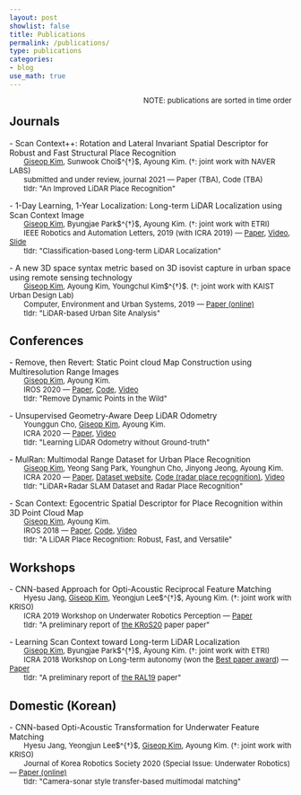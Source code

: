 ```yaml
---
layout: post
showlist: false 
title: Publications
permalink: /publications/
type: publications
categories:
- blog
use_math: true
---
```


<p style="margin-top:-15px"> </p>
<p style="font-size:13px; float:right;">
    NOTE: publications are sorted in time order 
</p>

<br>

## Journals 

<p id="j20sc2"> </p>
- Scan Context++: Rotation and Lateral Invariant Spatial Descriptor for Robust and Fast Structural Place Recognition
<p style="margin-top:-15px"> </p>
<p style="font-size:13px;">
&nbsp;&nbsp;&nbsp;&nbsp;&nbsp;&nbsp; <u>Giseop Kim</u>, Sunwook Choi$^{†}$, Ayoung Kim. (†: joint work with NAVER LABS)<br>
&nbsp;&nbsp;&nbsp;&nbsp;&nbsp;&nbsp; submitted and under review, journal 2021 — Paper (TBA), Code (TBA) <br>
&nbsp;&nbsp;&nbsp;&nbsp;&nbsp;&nbsp; tldr: "An Improved LiDAR Place Recognition"  <br>
</p>

<p id="ral19"> </p>
- 1-Day Learning, 1-Year Localization: Long-term LiDAR Localization using Scan Context Image
<p style="margin-top:-15px"> </p>
<p style="font-size:13px;">
&nbsp;&nbsp;&nbsp;&nbsp;&nbsp;&nbsp; <u>Giseop Kim</u>, Byungjae Park$^{†}$, Ayoung Kim. (†: joint work with ETRI)<br>
&nbsp;&nbsp;&nbsp;&nbsp;&nbsp;&nbsp; IEEE Robotics and Automation Letters, 2019 (with ICRA 2019) —  
    <a href="/publications/gkim-2019-ral.pdf" target="_blank"> Paper</a>,  
    <a href="https://www.youtube.com/watch?v=apmmduXTnaE" target="_blank"> Video</a>,
    <a href="https://www.dropbox.com/sh/pn01awfz7huys45/AABOEz3hJ2FLuhUkfjrsJs3Fa?dl=0" target="_blank"> Slide</a>
    <br>
&nbsp;&nbsp;&nbsp;&nbsp;&nbsp;&nbsp; tldr: "Classification-based Long-term LiDAR Localization"  <br>
</p>

<p id="ceus19"> </p>
- A new 3D space syntax metric based on 3D isovist capture in urban space using remote sensing technology
<p style="margin-top:-15px"> </p>
<p style="font-size:13px;">
&nbsp;&nbsp;&nbsp;&nbsp;&nbsp;&nbsp; <u>Giseop Kim</u>, Ayoung Kim, Youngchul Kim$^{†}$. (†: joint work with KAIST Urban Design Lab)<br>
&nbsp;&nbsp;&nbsp;&nbsp;&nbsp;&nbsp; Computer, Environment and Urban Systems, 2019 — <a href="https://www.sciencedirect.com/science/article/pii/S0198971518301881" target="_blank"> Paper (online)</a> <br>
&nbsp;&nbsp;&nbsp;&nbsp;&nbsp;&nbsp; tldr: "LiDAR-based Urban Site Analysis"  <br>
</p>



## Conferences  

<p id="iros20"> </p>
- Remove, then Revert: Static Point cloud Map Construction using Multiresolution Range Images
<p style="margin-top:-15px"> </p>
<p style="font-size:13px;" id="iros20">
&nbsp;&nbsp;&nbsp;&nbsp;&nbsp;&nbsp; <u>Giseop Kim</u>, Ayoung Kim. <br>
&nbsp;&nbsp;&nbsp;&nbsp;&nbsp;&nbsp; IROS 2020 —  
    <a href="/publications/gskim-2020-iros.pdf" target="_blank"> Paper</a>,  
    <a href="https://github.com/irapkaist/removert" target="_blank"> Code</a>,
    <a href="https://www.youtube.com/watch?v=M9PEGi5fAq8" target="_blank"> Video</a>
    <br>
&nbsp;&nbsp;&nbsp;&nbsp;&nbsp;&nbsp; tldr: "Remove Dynamic Points in the Wild"  <br>
</p>

<p id="icra20undeeplo"> </p>
- Unsupervised Geometry-Aware Deep LiDAR Odometry
<p style="margin-top:-15px"> </p>
<p style="font-size:13px;">
&nbsp;&nbsp;&nbsp;&nbsp;&nbsp;&nbsp; Younggun Cho, <u>Giseop Kim</u>, Ayoung Kim. <br>
&nbsp;&nbsp;&nbsp;&nbsp;&nbsp;&nbsp; ICRA 2020 —  
    <a href="/publications/ycho-2020-icra.pdf" target="_blank"> Paper</a>,  
    <a href="https://www.youtube.com/watch?v=-imRJXq6ZuE" target="_blank"> Video</a>
    <br>
&nbsp;&nbsp;&nbsp;&nbsp;&nbsp;&nbsp; tldr: "Learning LiDAR Odometry without Ground-truth"  <br>
</p>

<p id="icra20mulran"> </p>
- MulRan: Multimodal Range Dataset for Urban Place Recognition
<p style="margin-top:-15px"> </p>
<p style="font-size:13px;">
&nbsp;&nbsp;&nbsp;&nbsp;&nbsp;&nbsp; <u>Giseop Kim</u>, Yeong Sang Park, Younghun Cho, Jinyong Jeong, Ayoung Kim. <br>
&nbsp;&nbsp;&nbsp;&nbsp;&nbsp;&nbsp; ICRA 2020 —  
    <a href="/publications/gskim-2020-icra.pdf" target="_blank"> Paper</a>,  
    <a href="https://sites.google.com/view/mulran-pr/home" target="_blank"> Dataset website</a>,
    <a href="https://github.com/irapkaist/scancontext/tree/master/fast_evaluator_radar" target="_blank"> Code (radar place recognition)</a>,
    <a href="https://www.youtube.com/watch?v=qJi1KJmrM2U" target="_blank"> Video</a>
    <br>
&nbsp;&nbsp;&nbsp;&nbsp;&nbsp;&nbsp; tldr: "LiDAR+Radar SLAM Dataset and Radar Place Recognition"  <br>
</p>

<p id="icra18sc"> </p>
- Scan Context: Egocentric Spatial Descriptor for Place Recognition within 3D Point Cloud Map
<p style="margin-top:-15px"> </p>
<p style="font-size:13px;">
&nbsp;&nbsp;&nbsp;&nbsp;&nbsp;&nbsp; <u>Giseop Kim</u>, Ayoung Kim. <br>
&nbsp;&nbsp;&nbsp;&nbsp;&nbsp;&nbsp; IROS 2018 —  
    <a href="/publications/gkim-2018-iros.pdf" target="_blank"> Paper</a>,  
    <a href="https://github.com/irapkaist/scancontext" target="_blank"> Code</a>,
    <a href="https://www.youtube.com/watch?v=_etNafgQXoY" target="_blank"> Video</a>
    <br>
&nbsp;&nbsp;&nbsp;&nbsp;&nbsp;&nbsp; tldr: "A LiDAR Place Recognition: Robust, Fast, and Versatile"  <br>
</p>


## Workshops 

<p id="icra19wsjang"> </p>
- CNN-based Approach for Opti-Acoustic Reciprocal Feature Matching
<p style="margin-top:-15px"> </p>
<p style="font-size:13px;">
&nbsp;&nbsp;&nbsp;&nbsp;&nbsp;&nbsp; Hyesu Jang, <u>Giseop Kim</u>, Yeongjun Lee$^{†}$, Ayoung Kim. (†: joint work with KRISO)<br>
&nbsp;&nbsp;&nbsp;&nbsp;&nbsp;&nbsp; ICRA 2019 Workshop on Underwater Robotics Perception —  
    <a href="/publications/hsjang-2019-icra-ws.pdf" target="_blank"> Paper</a>
    <br>
&nbsp;&nbsp;&nbsp;&nbsp;&nbsp;&nbsp; tldr: "A preliminary report of <a href="#kros20">the KRoS20</a> paper paper"  <br>
</p>

<p id="icra18ws"> </p>
- Learning Scan Context toward Long-term LiDAR Localization
<p style="margin-top:-15px"> </p>
<p style="font-size:13px;">
&nbsp;&nbsp;&nbsp;&nbsp;&nbsp;&nbsp; <u>Giseop Kim</u>, Byungjae Park$^{†}$, Ayoung Kim. (†: joint work with ETRI)<br>
&nbsp;&nbsp;&nbsp;&nbsp;&nbsp;&nbsp; ICRA 2018 Workshop on Long-term autonomy  (won the <a href="https://blockchair.com/bitcoin/transaction/7d23c8a6b6ea6c4acc3d6625cfb0aa5d8b91e6ea873a551f306fe17cb1ffa144#o=1" target="_blank"> Best paper award</a>) —  
    <a href="/publications/gkim-2018-icraws.pdf" target="_blank"> Paper</a>
    <br>
&nbsp;&nbsp;&nbsp;&nbsp;&nbsp;&nbsp; tldr: "A preliminary report of <a href="#ral19">the RAL19</a> paper"  <br>
</p>


## Domestic (Korean)

<p id="kros20"> </p>
- CNN-based Opti-Acoustic Transformation for Underwater Feature Matching 
<p style="margin-top:-15px"> </p>
<p style="font-size:13px;">
&nbsp;&nbsp;&nbsp;&nbsp;&nbsp;&nbsp; Hyesu Jang, Yeongjun Lee$^{†}$, <u>Giseop Kim</u>, Ayoung Kim. (†: joint work with KRISO)<br>
&nbsp;&nbsp;&nbsp;&nbsp;&nbsp;&nbsp; Journal of Korea Robotics Society 2020 (Special Issue: Underwater Robotics) —  
    <a href="http://jkros.org/_common/do.php?a=full&b=33&bidx=2176&aidx=26014" target="_blank"> Paper (online)</a>
    <br>
&nbsp;&nbsp;&nbsp;&nbsp;&nbsp;&nbsp; tldr: "Camera-sonar style transfer-based multimodal matching"  <br>
</p>
